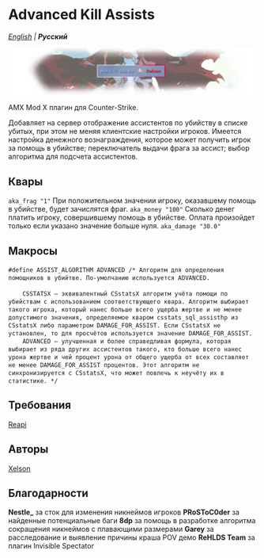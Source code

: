 # Advanced Kill Assists

_[English](README.md) | **Русский**_

![Advanced Kill Assists](images/advanced_kill_assists.png)

AMX Mod X плагин для Counter-Strike.

Добавляет на сервер отображение ассистентов по убийству в списке убитых, при этом не меняя клиентские настройки игроков.
Имеется настройка денежного вознаграждения, которое может получить игрок за помощь в убийстве; переключатель выдачи фрага за ассист; выбор алгоритма для подсчета ассистентов.

## Квары
```aka_frag "1"``` При положительном значении игроку, оказавшему помощь в убийстве, будет зачислятся фраг.
```aka_money "100"``` Сколько денег платить игроку, совершившему помощь в убийстве. Оплата произойдет только если указано значение больше нуля.
```aka_damage "30.0"```

## Макросы
```
#define ASSIST_ALGORITHM ADVANCED /* Алгоритм для определения помощников в убийтве. По-умолчанию используется ADVANCED.

	CSSTATSX — эквивалентный CSstatsX алгоритм учёта помощи по убийствам с использованием соответствующего квара. Алгоритм выбирает такого игрока, который нанес больше всего ущерба жертве и не менее допустимого значения, определяемое кваром csstats_sql_assisthp из CSstatsX либо параметром DAMAGE_FOR_ASSIST. Если CSstatsX не установлен, то для просчётов используется значение DAMAGE_FOR_ASSIST.
	ADVANCED — улучшенная и более справедливая формула, которая выбирает из ряда других ассистентов такого, кто больше всего нанес урона жертве и чей процент урона от общего ущерба от всех составляет не менее DAMAGE_FOR_ASSIST процентов. Этот алгоритм не синхронизируется с CSstatsX, что может повлечь к неучёту их в статистике. */
```

## Требования
[Reapi](https://github.com/s1lentq/reapi)

## Авторы
[Xelson](https://github.com/Xelson)

## Благодарности
**Nestle_** за сток для изменения никнеймов игроков
**PRoSToC0der** за найденные потенциальные баги
**8dp** за помощь в разработке алгоритма сокращения никнеймов с плавающими размерами
**Garey** за расследование и выявление причины краша POV демо
**ReHLDS Team** за плагин Invisible Spectator
